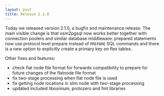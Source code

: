 ```yaml
---
layout: post
title: Release 2.1.0
---
```


Today we released version 2.1.0, a bugfix and maintenance release. The main
visible change is that osm2pgsql now works better together with connection
poolers and similar database middleware: prepared statements now use protocol
level prepare instead of `PREPARE` SQL commands and there is a new option to
explicitly create a primary key on flex tables.

Other fixes and features:

* check flat node file format for forwards compatibility to prepare for future changes of the flatnode file format
* fix two-stage processing when flat node file is used
* fix getting node locations in slim node with two-stage processing
* updated included libosmium, protozero and fmt libraries

